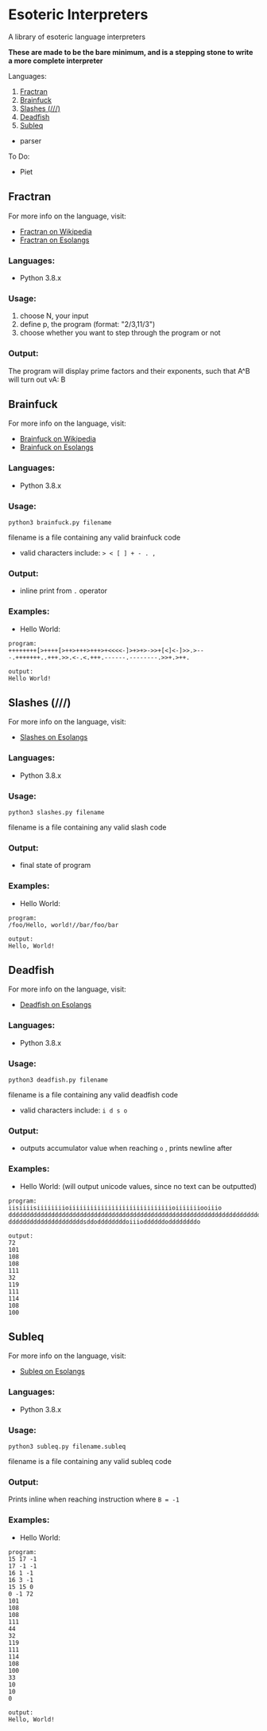# Esoteric Interpreters

A library of esoteric language interpreters

**These are made to be the bare minimum, and is a stepping stone to write a more complete interpreter**

Languages:
1. [Fractran](#fractran)
2. [Brainfuck](#brainfuck)
3. [Slashes (///) ](#slashes)
4. [Deadfish](#deadfish)
5. [Subleq](#subleq)
- parser

To Do:
* Piet

<a name="fractran"></a>
## Fractran

For more info on the language, visit: 
* [Fractran on Wikipedia](https://en.wikipedia.org/wiki/FRACTRAN)
* [Fractran on Esolangs](https://esolangs.org/wiki/Fractran)

### Languages:

* Python 3.8.x

### Usage:

1. choose N, your input
2. define p, the program (format: "2/3,11/3")
3. choose whether you want to step through the program or not

### Output:

The program will display prime factors and their exponents, such that A^B will turn out vA: B


<a name="brainfuck"></a>
## Brainfuck

For more info on the language, visit: 
* [Brainfuck on Wikipedia](https://en.wikipedia.org/wiki/Brainfuck)
* [Brainfuck on Esolangs](https://esolangs.org/wiki/Brainfuck)

### Languages:

* Python 3.8.x

### Usage:

```
python3 brainfuck.py filename
```
filename is a file containing any valid brainfuck code
* valid characters include: `> < [ ] + - . ,`

### Output:

* inline print from `.` operator

### Examples:

* Hello World:
```
program:
++++++++[>++++[>++>+++>+++>+<<<<-]>+>+>->>+[<]<-]>>.>---.+++++++..+++.>>.<-.<.+++.------.--------.>>+.>++.

output:
Hello World!
```


<a name="slashes"></a>
## Slashes (///)

For more info on the language, visit: 
* [Slashes on Esolangs](https://esolangs.org/wiki////)

### Languages:

* Python 3.8.x

### Usage:

```
python3 slashes.py filename
```
filename is a file containing any valid slash code
### Output:

* final state of program

### Examples:

* Hello World:
```
program:
/foo/Hello, world!//bar/foo/bar

output:
Hello, World!
```

<a name="deadfish"></a>
## Deadfish

For more info on the language, visit: 
* [Deadfish on Esolangs](https://esolangs.org/wiki/Deadfish)

### Languages:

* Python 3.8.x

### Usage:

```
python3 deadfish.py filename
```
filename is a file containing any valid deadfish code
* valid characters include: `i d s o`
### Output:

* outputs accumulator value when reaching `o` , prints newline after

### Examples:

* Hello World: (will output unicode values, since no text can be outputted)
```
program:
iisiiiisiiiiiiiioiiiiiiiiiiiiiiiiiiiiiiiiiiiiioiiiiiiiooiiio
dddddddddddddddddddddddddddddddddddddddddddddddddddddddddddddddddddddddddddddddo
dddddddddddddddddddddsddoddddddddoiiioddddddoddddddddo

output:
72
101
108
108
111
32
119
111
114
108
100
```


<a name="subleq"></a>
## Subleq

For more info on the language, visit: 
* [Subleq on Esolangs](https://esolangs.org/wiki/Subleq)

### Languages:

* Python 3.8.x

### Usage:

```
python3 subleq.py filename.subleq
```
filename is a file containing any valid subleq code

### Output:

Prints inline when reaching instruction where `B = -1`

### Examples:

* Hello World:
```
program:
15 17 -1
17 -1 -1
16 1 -1
16 3 -1
15 15 0
0 -1 72
101
108
108
111
44
32
119
111
114
108
100
33
10
10
0

output:
Hello, World!
```





